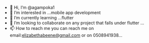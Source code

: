 - 👋 Hi, I’m @agampoka1
- 👀 I’m interested in ...mobile app development
- 🌱 I’m currently learning ...flutter
- 💞️ I’m looking to collaborate on any project that falls under flutter ...
- 📫 How to reach me you can reach me on email:elizabethabeene@gmail.com or on 0508941938...

<!---
agampoka1/agampoka1 is a ✨ special ✨ repository because its `README.md` (this file) appears on your GitHub profile.
You can click the Preview link to take a look at your changes.
--->
